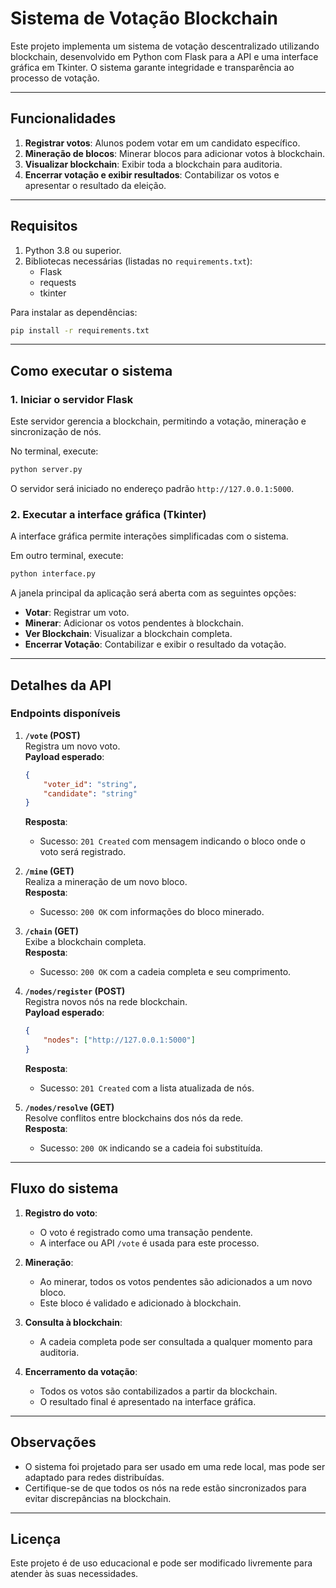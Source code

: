 # Sistema de Votação Blockchain

Este projeto implementa um sistema de votação descentralizado utilizando blockchain, desenvolvido em Python com Flask para a API e uma interface gráfica em Tkinter. O sistema garante integridade e transparência ao processo de votação.

---

## Funcionalidades

1. **Registrar votos**: Alunos podem votar em um candidato específico.
2. **Mineração de blocos**: Minerar blocos para adicionar votos à blockchain.
3. **Visualizar blockchain**: Exibir toda a blockchain para auditoria.
4. **Encerrar votação e exibir resultados**: Contabilizar os votos e apresentar o resultado da eleição.

---

## Requisitos

1. Python 3.8 ou superior.
2. Bibliotecas necessárias (listadas no `requirements.txt`):
   - Flask
   - requests
   - tkinter

Para instalar as dependências:
```bash
pip install -r requirements.txt
```

---

## Como executar o sistema

### 1. Iniciar o servidor Flask
Este servidor gerencia a blockchain, permitindo a votação, mineração e sincronização de nós.

No terminal, execute:
```bash
python server.py
```

O servidor será iniciado no endereço padrão `http://127.0.0.1:5000`.

### 2. Executar a interface gráfica (Tkinter)
A interface gráfica permite interações simplificadas com o sistema.

Em outro terminal, execute:
```bash
python interface.py
```

A janela principal da aplicação será aberta com as seguintes opções:
- **Votar**: Registrar um voto.
- **Minerar**: Adicionar os votos pendentes à blockchain.
- **Ver Blockchain**: Visualizar a blockchain completa.
- **Encerrar Votação**: Contabilizar e exibir o resultado da votação.

---

## Detalhes da API

### Endpoints disponíveis

1. **`/vote` (POST)**  
   Registra um novo voto.  
   **Payload esperado**:
   ```json
   {
       "voter_id": "string",
       "candidate": "string"
   }
   ```
   **Resposta**:
   - Sucesso: `201 Created` com mensagem indicando o bloco onde o voto será registrado.

2. **`/mine` (GET)**  
   Realiza a mineração de um novo bloco.  
   **Resposta**:
   - Sucesso: `200 OK` com informações do bloco minerado.

3. **`/chain` (GET)**  
   Exibe a blockchain completa.  
   **Resposta**:
   - Sucesso: `200 OK` com a cadeia completa e seu comprimento.

4. **`/nodes/register` (POST)**  
   Registra novos nós na rede blockchain.  
   **Payload esperado**:
   ```json
   {
       "nodes": ["http://127.0.0.1:5000"]
   }
   ```
   **Resposta**:
   - Sucesso: `201 Created` com a lista atualizada de nós.

5. **`/nodes/resolve` (GET)**  
   Resolve conflitos entre blockchains dos nós da rede.  
   **Resposta**:
   - Sucesso: `200 OK` indicando se a cadeia foi substituída.

---

## Fluxo do sistema

1. **Registro do voto**:
   - O voto é registrado como uma transação pendente.
   - A interface ou API `/vote` é usada para este processo.

2. **Mineração**:
   - Ao minerar, todos os votos pendentes são adicionados a um novo bloco.
   - Este bloco é validado e adicionado à blockchain.

3. **Consulta à blockchain**:
   - A cadeia completa pode ser consultada a qualquer momento para auditoria.

4. **Encerramento da votação**:
   - Todos os votos são contabilizados a partir da blockchain.
   - O resultado final é apresentado na interface gráfica.

---

## Observações

- O sistema foi projetado para ser usado em uma rede local, mas pode ser adaptado para redes distribuídas.
- Certifique-se de que todos os nós na rede estão sincronizados para evitar discrepâncias na blockchain.

---

## Licença

Este projeto é de uso educacional e pode ser modificado livremente para atender às suas necessidades.